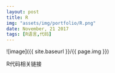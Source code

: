 ```yaml
---
layout: post
title: R
img: "assets/img/portfolio/R.png"
date: November, 21 2017
tags: [R语言,代码]
---
```


![image]({{ site.baseurl }}/{{ page.img }})

R代码相关链接

